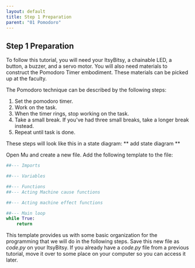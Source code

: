 ```yaml
---
layout: default
title: Step 1 Preparation
parent: "01 Pomodoro"
---
```


## Step 1 Preparation
To follow this tutorial, you will need your ItsyBitsy, a chainable LED, a button, a buzzer, and a servo motor. You will also need materials to construct the Pomodoro Timer embodiment. These materials can be picked up at the faculty.

The Pomodoro technique can be described by the following steps:

1.  Set the pomodoro timer.
2.  Work on the task.
3.  When the timer rings, stop working on the task.
4.  Take a small break. If you've had three small breaks, take a longer break instead.
5.  Repeat until task is done.

These steps will look like this in a state diagram:
** add state diagram **

Open Mu and create a new file. Add the following template to the file:

```python
##--- Imports

##--- Variables

##--- Functions
##--- Acting Machine cause functions

##--- Acting machine effect functions

##--- Main loop
while True:
	return

```
This template provides us with some basic organization for the programming that we will do in the following steps. Save this new file as *code.py* on your ItsyBitsy. If you already have a *code.py* file from a previous tutorial, move it over to some place on your computer so you can access it later.
